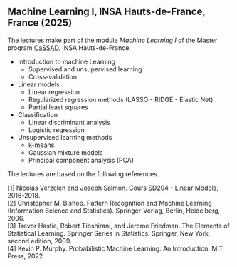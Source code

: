 ## Machine Learning I, INSA Hauts-de-France, France (2025)

The lectures make part of the module *Machine Learning I* of the Master program [CaSSAD](https://formations.uphf.fr/fr/formations/master-master/master-mathematiques-et-applications-L07UV26X/calcul-scientifique-statistique-analyse-des-donnees-cassad-LNKF6L2K.html), INSA Hauts-de-France.
- Introduction to machine Learning 
  * Supervised and unsupervised learning
  * Cross-validation
- Linear models 
  * Linear regression 
  * Regularized regression methods (LASSO - RIDGE - Elastic Net)
  * Partial least squares
- Classification 
  * Linear discriminant analysis
  * Logistic regression
- Unsupervised learning methods 
  * k-means
  * Gaussian mixture models
  * Principal component analysis (PCA)

The lectures are based on the following references.

[1] Nicolas Verzelen and Joseph Salmon. [Cours SD204 - Linear Models](https://josephsalmon.eu/SD204.html), 2016-2018. <br>
[2] Christopher M. Bishop. Pattern Recognition and Machine Learning (Information Science and Statistics). Springer-Verlag, Berlin, Heidelberg, 2006. <br>
[3] Trevor Hastie, Robert Tibshirani, and Jerome Friedman. The Elements of Statistical Learning. Springer Series in Statistics. Springer, New York, second edition, 2009. <br>
[4] Kevin P. Murphy. Probabilistic Machine Learning: An Introduction. MIT Press, 2022.